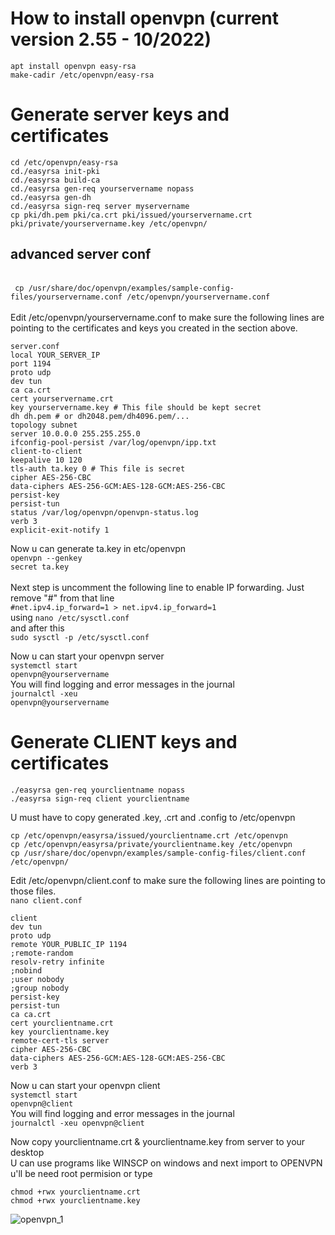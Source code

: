 <h1>How to install openvpn (current version 2.55 - 10/2022)<br></h1>
<code>apt install openvpn easy-rsa</code><br>
<code>make-cadir /etc/openvpn/easy-rsa</code>

<h1>Generate server keys and certificates<br></h1>
<code>cd /etc/openvpn/easy-rsa</code><br>
<code>cd./easyrsa init-pki</code><br>
<code>cd./easyrsa build-ca</code><br>
<code>cd./easyrsa gen-req yourservername nopass</code><br>
<code>cd./easyrsa gen-dh</code><br>
<code>cd./easyrsa sign-req server myservername</code><br>
<code>cp pki/dh.pem pki/ca.crt pki/issued/yourservername.crt pki/private/yourservername.key /etc/openvpn/ </code>

<h2>advanced server conf </h2><br>
<code> cp /usr/share/doc/openvpn/examples/sample-config-files/yourservername.conf /etc/openvpn/yourservername.conf</code><br><br>
Edit /etc/openvpn/yourservername.conf to make sure the following lines are pointing to the certificates and keys you created in the section above.<br>

```
server.conf
local YOUR_SERVER_IP
port 1194
proto udp
dev tun
ca ca.crt
cert yourservername.crt
key yourservername.key # This file should be kept secret
dh dh.pem # or dh2048.pem/dh4096.pem/...
topology subnet
server 10.0.0.0 255.255.255.0
ifconfig-pool-persist /var/log/openvpn/ipp.txt
client-to-client
keepalive 10 120
tls-auth ta.key 0 # This file is secret
cipher AES-256-CBC
data-ciphers AES-256-GCM:AES-128-GCM:AES-256-CBC
persist-key
persist-tun
status /var/log/openvpn/openvpn-status.log
verb 3
explicit-exit-notify 1
```
Now u can generate ta.key in etc/openvpn <br>
<code>openvpn --genkey secret ta.key</code><br><br>
Next step is uncomment the following line to enable IP forwarding. Just remove "#" from that line <br> ```#net.ipv4.ip_forward=1 > net.ipv4.ip_forward=1``` <br> using
<code>nano /etc/sysctl.conf</code><br>
and after this <br>
<code>sudo sysctl -p /etc/sysctl.conf</code>

Now u can start your openvpn server <br>
<code>systemctl start openvpn@yourservername</code><br>
You will find logging and error messages in the journal <br>
<code>journalctl -xeu openvpn@yourservername</code>



<h1>Generate CLIENT keys and certificates<br></h1>
<code>./easyrsa gen-req yourclientname nopass</code><br>
<code>./easyrsa sign-req client yourclientname</code><br>

U must have to copy generated .key, .crt and .config to /etc/openvpn 
```
cp /etc/openvpn/easyrsa/issued/yourclientname.crt /etc/openvpn
cp /etc/openvpn/easyrsa/private/yourclientname.key /etc/openvpn
cp /usr/share/doc/openvpn/examples/sample-config-files/client.conf /etc/openvpn/
```

Edit /etc/openvpn/client.conf to make sure the following lines are pointing to those files.<br>
<code>nano client.conf</code><br>

```
client
dev tun
proto udp
remote YOUR_PUBLIC_IP 1194
;remote-random
resolv-retry infinite
;nobind
;user nobody
;group nobody
persist-key
persist-tun
ca ca.crt
cert yourclientname.crt
key yourclientname.key
remote-cert-tls server
cipher AES-256-CBC
data-ciphers AES-256-GCM:AES-128-GCM:AES-256-CBC
verb 3
```
Now u can start your openvpn client <br>
<code>systemctl start openvpn@client</code><br>
You will find logging and error messages in the journal <br>
<code>journalctl -xeu openvpn@client</code>

Now copy yourclientname.crt & yourclientname.key from server to your desktop <br>
U can use programs like WINSCP on windows and next import to OPENVPN
u'll be need root permision or type
```
chmod +rwx yourclientname.crt
chmod +rwx yourclientname.key
```
![openvpn_1](https://user-images.githubusercontent.com/15954857/195981440-521859c6-3cff-4694-a163-dbe48b8fd8d0.jpg)

